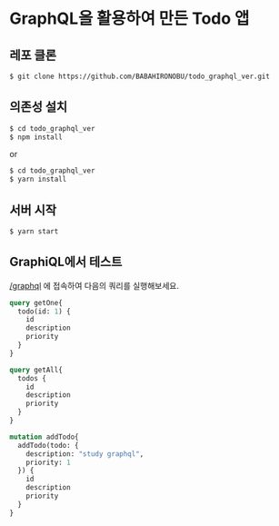 # GraphQL을 활용하여 만든 Todo 앱

## 레포 클론
```bash
$ git clone https://github.com/BABAHIRONOBU/todo_graphql_ver.git
```

## 의존성 설치
```bash
$ cd todo_graphql_ver
$ npm install
```
or
```bash
$ cd todo_graphql_ver
$ yarn install
```

## 서버 시작
```bash
$ yarn start
```


## GraphiQL에서 테스트
[/graphql](localhost:3000/graphql) 에 접속하여 다음의 쿼리를 실행해보세요.
```graphql
query getOne{
  todo(id: 1) {
    id
    description
    priority
  }
}
```

```graphql
query getAll{
  todos {
    id
    description
    priority
  }
}
```
```graphql
mutation addTodo{
  addTodo(todo: {
    description: "study graphql",
    priority: 1
  }) {
    id
    description
    priority
  }
}

```